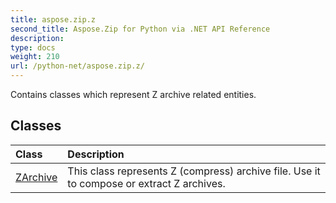 ```yaml
---
title: aspose.zip.z
second_title: Aspose.Zip for Python via .NET API Reference
description: 
type: docs
weight: 210
url: /python-net/aspose.zip.z/
---
```



Contains classes which represent Z archive related entities.

## Classes
| Class | Description |
| :- | :- |
|[ZArchive](/zip/python-net/aspose.zip.z/zarchive/)|This class represents Z (compress) archive file. Use it to compose or extract Z archives.|
